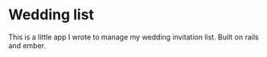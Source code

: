 # Wedding list

This is a little app I wrote to manage my wedding invitation list.
Built on rails and ember.